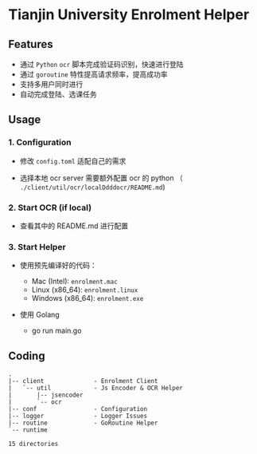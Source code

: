 # Tianjin University Enrolment Helper

## Features

- 通过 `Python` `ocr` 脚本完成验证码识别，快速进行登陆
- 通过 `goroutine` 特性提高请求频率，提高成功率
- 支持多用户同时进行
- 自动完成登陆、选课任务

## Usage

### 1. Configuration

- 修改 `config.toml` 适配自己的需求

- 选择本地 ocr server 需要额外配置 ocr 的 python （ `./client/util/ocr/localDdddocr/README.md`)

### 2. Start OCR (if local)

- 查看其中的 README.md 进行配置

### 3. Start Helper

- 使用预先编译好的代码：

  - Mac (Intel): `enrolment.mac`
  - Linux (x86_64): `enrolment.linux`
  - Windows (x86_64): `enrolment.exe`

- 使用 Golang
  - go run main.go

## Coding

```
.
|-- client              - Enrolment Client
|   `-- util            - Js Encoder & OCR Helper
|       |-- jsencoder
|       `-- ocr
|-- conf                - Configuration
|-- logger              - Logger Issues
|-- routine             - GoRoutine Helper
`-- runtime

15 directories
```
